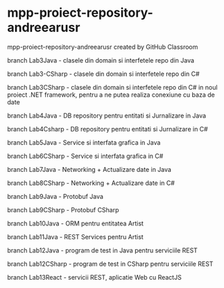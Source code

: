 # mpp-proiect-repository-andreearusr
mpp-proiect-repository-andreearusr created by GitHub Classroom

branch Lab3Java - clasele din domain si interfetele repo din Java 

branch Lab3-CSharp - clasele din domain si interfetele repo din C#

branch Lab3CSharp - clasele din domain si interfetele repo din C# in noul proiect .NET framework, pentru a ne putea realiza conexiune cu baza de date

branch Lab4Java - DB repository pentru entitati si Jurnalizare in Java

branch Lab4Csharp - DB repository pentru entitati si Jurnalizare in C#

branch Lab5Java - Service si interfata grafica in Java

branch Lab6CSharp - Service si interfata grafica in C#

branch Lab7Java - Networking + Actualizare date in Java

branch Lab8CSharp - Networking + Actualizare date in C#

branch Lab9Java - Protobuf Java

branch Lab9CSharp - Protobuf CSharp

branch Lab10Java - ORM pentru entitatea Artist

branch Lab11Java - REST Services pentru Artist

branch Lab12Java - program de test in Java pentru serviciile REST

branch Lab12CSharp - program de test in CSharp pentru serviciile REST

branch Lab13React - servicii REST, aplicatie Web cu ReactJS
